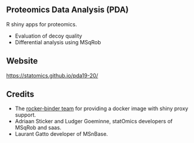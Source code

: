 Proteomics Data Analysis (PDA)
----------------------

R shiny apps for proteomics.

- Evaluation of decoy quality
- Differential analysis using MSqRob

Website
------
https://statomics.github.io/pda19-20/

Credits
-------
- The [rocker-binder team](https://github.com/rocker-org/binder) for providing a docker image with shiny proxy support.
- Adriaan Sticker and Ludger Goeminne, statOmics developers of MSqRob and saas.
- Laurant Gatto developer of MSnBase.
